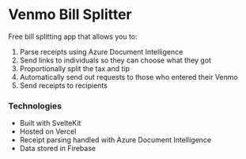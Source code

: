 # Venmo Bill Splitter

Free bill splitting app that allows you to:
1. Parse receipts using Azure Document Intelligence
2. Send links to individuals so they can choose what they got
3. Proportionally split the tax and tip
4. Automatically send out requests to those who entered their Venmo
5. Send receipts to recipients

### Technologies
- Built with SvelteKit
- Hosted on Vercel
- Receipt parsing handled with Azure Document Intelligence
- Data stored in Firebase

